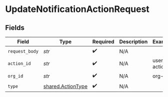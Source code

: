 # UpdateNotificationActionRequest


## Fields

| Field                                                  | Type                                                   | Required                                               | Description                                            | Example                                                |
| ------------------------------------------------------ | ------------------------------------------------------ | ------------------------------------------------------ | ------------------------------------------------------ | ------------------------------------------------------ |
| `request_body`                                         | *str*                                                  | :heavy_check_mark:                                     | N/A                                                    |                                                        |
| `action_id`                                            | *str*                                                  | :heavy_check_mark:                                     | N/A                                                    | user-action                                            |
| `org_id`                                               | *str*                                                  | :heavy_check_mark:                                     | N/A                                                    | org-123                                                |
| `type`                                                 | [shared.ActionType](../../models/shared/actiontype.md) | :heavy_check_mark:                                     | N/A                                                    |                                                        |